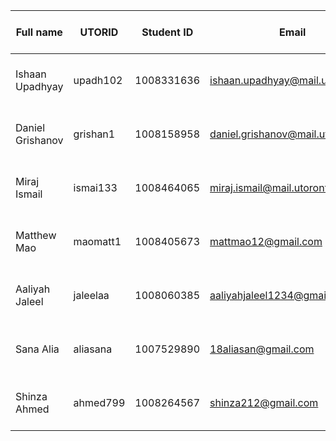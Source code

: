 | Full name        | UTORID   | Student ID | Email                             | Best way to connect | Slack username   |
|------------------|----------|------------|-----------------------------------|---------------------|------------------|
| Ishaan Upadhyay  | upadh102 | 1008331636 | ishaan.upadhyay@mail.utoronto.ca  | Phone: 437-580-7773 | Ishaan Upadhyay  |
| Daniel Grishanov | grishan1 | 1008158958 | daniel.grishanov@mail.utoronto.ca | Phone: 647-812-4640 | Daniel Grishanov |
| Miraj Ismail     | ismai133 | 1008464065 | miraj.ismail@mail.utoronto.ca     | Phone: 226-506-1698 | Miraj Ismail     |
| Matthew Mao      | maomatt1 | 1008405673 | mattmao12@gmail.com               | Phone: 519-903-1586 | Matthew Mao      |
| Aaliyah Jaleel   | jaleelaa | 1008060385 | aaliyahjaleel1234@gmail.com       | Phone: 647-325-8322 | Aaliyah Jaleel   |
| Sana Alia        | aliasana | 1007529890 | 18aliasan@gmail.com               | Phone: 437-220-4493 | Sana Alia        |
| Shinza Ahmed     | ahmed799 | 1008264567 | shinza212@gmail.com               | Phone: 437-249-6612 | Shinza Ahmed     |